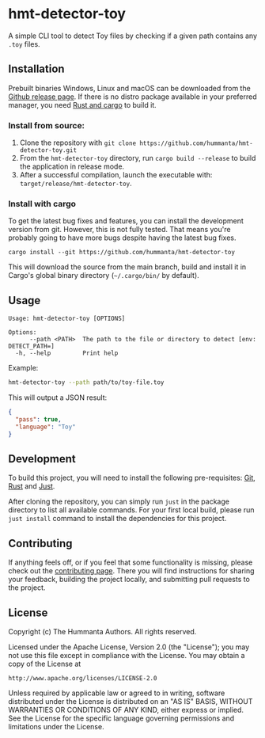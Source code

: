 # hmt-detector-toy

A simple CLI tool to detect Toy files by checking if a given path contains
any `.toy` files.

## Installation

Prebuilt binaries Windows, Linux and macOS can be downloaded from the [Github
release
page](https://github.com/hummanta/hmt-detector-toy/releases/latest). If
there is no distro package available in your preferred manager, you need [Rust
and cargo](https://www.rust-lang.org/tools/install) to build it.

### Install from source:

1. Clone the repository with `git clone
   https://github.com/hummanta/hmt-detector-toy.git`
2. From the `hmt-detector-toy` directory, run `cargo build --release` to
   build the application in release mode.
3. After a successful compilation, launch the executable with:
   `target/release/hmt-detector-toy`.

### Install with cargo

To get the latest bug fixes and features, you can install the development
version from git. However, this is not fully tested. That means you're probably
going to have more bugs despite having the latest bug fixes.

```
cargo install --git https://github.com/hummanta/hmt-detector-toy
```

This will download the source from the main branch, build and install it in
Cargo's global binary directory (`~/.cargo/bin/` by default).

## Usage

```text
Usage: hmt-detector-toy [OPTIONS]

Options:
      --path <PATH>  The path to the file or directory to detect [env: DETECT_PATH=]
  -h, --help         Print help
```

Example:

```bash
hmt-detector-toy --path path/to/toy-file.toy
```

This will output a JSON result:

```json
{
  "pass": true,
  "language": "Toy"
}
```

## Development

To build this project, you will need to install the following pre-requisites:
[Git](https://git-scm.com/downloads),
[Rust](https://www.rust-lang.org/tools/install) and
[Just](https://github.com/casey/just).

After cloning the repository, you can simply run `just` in the package directory
to list all available commands. For your first local build, please run `just
install` command to install the dependencies for this project.

## Contributing

If anything feels off, or if you feel that some functionality is missing, please
check out the [contributing page](CONTRIBUTING.md). There you will find
instructions for sharing your feedback, building the project locally, and
submitting pull requests to the project.

## License

Copyright (c) The Hummanta Authors. All rights reserved.

Licensed under the Apache License, Version 2.0 (the "License");
you may not use this file except in compliance with the License.
You may obtain a copy of the License at

    http://www.apache.org/licenses/LICENSE-2.0

Unless required by applicable law or agreed to in writing, software
distributed under the License is distributed on an "AS IS" BASIS,
WITHOUT WARRANTIES OR CONDITIONS OF ANY KIND, either express or implied.
See the License for the specific language governing permissions and
limitations under the License.
